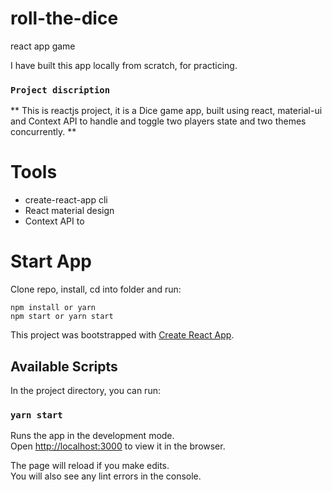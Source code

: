 # roll-the-dice

react app game
<!-- ![alt text](https://amo2019.github.io/media-sample-files/dice-react-app/dice.png?raw=true)<br/> -->
I have built this app locally from scratch, for practicing.

### `Project discription`

** This is reactjs project, it is a Dice game app, built using react, material-ui and Context API to handle and toggle two players state and two themes concurrently. **

# Tools

- create-react-app cli
- React material design
- Context API to

# Start App

Clone repo, install, cd into folder and run:

```git
npm install or yarn
npm start or yarn start
```

This project was bootstrapped with [Create React App](https://github.com/facebook/create-react-app).

## Available Scripts

In the project directory, you can run:

### `yarn start`

Runs the app in the development mode.\
Open [http://localhost:3000](http://localhost:3000) to view it in the browser.

The page will reload if you make edits.\
You will also see any lint errors in the console.
